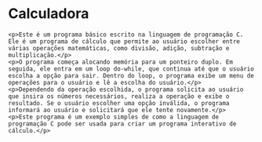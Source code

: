 # Calculadora

    <p>Este é um programa básico escrito na linguagem de programação C. Ele é um programa de cálculo que permite ao usuário escolher entre várias operações matemáticas, como divisão, adição, subtração e multiplicação.</p>
    <p>O programa começa alocando memória para um ponteiro duplo. Em seguida, ele entra em um loop do-while, que continua até que o usuário escolha a opção para sair. Dentro do loop, o programa exibe um menu de operações para o usuário e lê a escolha do usuário.</p>
    <p>Dependendo da operação escolhida, o programa solicita ao usuário que insira os números necessários, realiza a operação e exibe o resultado. Se o usuário escolher uma opção inválida, o programa informará ao usuário e solicitará que ele tente novamente.</p>
    <p>Este programa é um exemplo simples de como a linguagem de programação C pode ser usada para criar um programa interativo de cálculo.</p>

